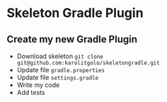 # Skeleton Gradle Plugin

## Create my new Gradle Plugin
- Download skeleton ```git clone git@github.com:karolitgolo/skeletongradle.git```
- Update file ```gradle.properties```
- Update file ```settings.gradle```
- Write my code
- Add tests